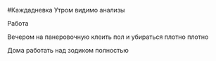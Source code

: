 #Каждадневка Утром видимо анализы

Работа

Вечером на панеровочную клеить пол и убираться плотно плотно

Дома работать над зодиком полностью

